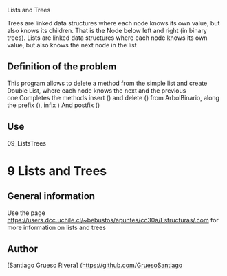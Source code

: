 
Lists and Trees

Trees are linked data structures where each node knows its own value, but also knows its children. That is the Node below left and right (in binary trees). Lists are linked data structures where each node knows its own value, but also knows the next node in the list

## Definition of the problem
This program allows to delete a method from the simple list and create Double List, where each node knows the next and the previous one.Completes the methods insert () and delete () from ArbolBinario, along the prefix (), infix ) And postfix ()


## Use

09_ListsTrees
# 9 Lists and Trees

## General information

Use the page https://users.dcc.uchile.cl/~bebustos/apuntes/cc30a/Estructuras/.com for more information on lists and trees

## Author

[Santiago Grueso Rivera] (https://github.com/GruesoSantiago
